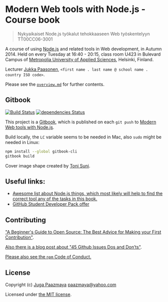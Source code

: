 # Modern Web tools with Node.js - Course book

> Nykyaikaiset Node.js työkalut tehokkaaseen Web työskentelyyn TT00CC06-3001

A course of using [Node.js](http://nodejs.org/) and related tools in Web development, in Autumn 2014.
Held on every Tuesday at 16:40 - 20:15, class room U423 in Bulevard Campus of
[Metropolia University of Applied Sciences](http://www.metropolia.fi/en/ "Metropolia"), Helsinki, Finland.

Lecturer [Jukka Paasonen](https://paazmaya.fi), `<first name . last name @ school name . country ISO code>`.

Please see the [`overview.md`](overview.md) for further contents.


## Gitbook

[![Build Status](https://www.gitbook.com/button/status/book/paazmaya/modern-web-tools-with-node-js)](https://www.gitbook.com/book/paazmaya/modern-web-tools-with-node-js/details)
[![dependencies Status](https://david-dm.org/paazmaya/modern-web-tools-with-node-js-book/status.svg)](https://david-dm.org/paazmaya/modern-web-tools-with-node-js-book)

This project is a [Gitbook](https://www.gitbook.com/), which is published on each `git push` to
[Modern Web tools with Node.js](https://paazmaya.gitbooks.io/modern-web-tools-with-node-js/content/ "Modern Web tools with Node.js").

Build locally, the `LC` variable seems to be needed in Mac, also `sudo` might be needed in Linux:

```sh
npm install --global gitbook-cli
gitbook build
```

Cover image shape created by [Toni Suni](http://fi.linkedin.com/pub/toni-suni/96/583/97).

## Useful links:

- [Awesome list about Node.js things, which most likely will help to find the correct tool any of the tasks in this book.](https://github.com/sindresorhus/awesome-nodejs "A curated list of delightful Node.js packages and resources")
- [GitHub Student Developer Pack offer](https://education.github.com/pack "GitHub Student Developer Pack offer")

## Contributing

["A Beginner's Guide to Open Source: The Best Advice for Making your First Contribution"](http://www.erikaheidi.com/blog/a-beginners-guide-to-open-source-the-best-advice-for-making-your-first-contribution/).

[Also there is a blog post about "45 Github Issues Dos and Don’ts"](https://davidwalsh.name/45-github-issues-dos-donts).

[Please also see the `npm` Code of Conduct.](https://docs.npmjs.com/policies/conduct)

## License

Copyright (c) [Juga Paazmaya](https://paazmaya.fi) <paazmaya@yahoo.com>

Licensed under [the MIT license](LICENSE).

